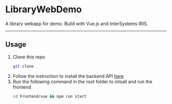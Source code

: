 # LibraryWebDemo

A library webapp for demo. Build with Vue.js and InterSystems IRIS.

---

## Usage

1. Clone this repo
    ```bash
    git clone
    ```
2. Follow the instruction to install the backend API [here](./Backend/README.md)
3. Run the following command in the root folder to intsall and run the frontend
    ```bash
    cd Frontend/vue && npm run start
    ```
